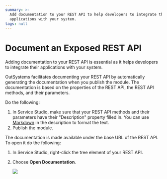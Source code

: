 ```yaml
---
summary: >-
  Add documentation to your REST API to help developers to integrate their
  applications with your system.
tags: null
---
```


# Document an Exposed REST API

Adding documentation to your REST API is essential as it helps developers to integrate their applications with your system.

OutSystems facilitates documenting your REST API by automatically generating the documentation when you publish the module. The documentation is based on the properties of the REST API, the REST API methods, and their parameters.

Do the following:

1. In Service Studio, make sure that your REST API methods and their parameters have their "Description" property filled in. You can use [Markdown](http://daringfireball.net/projects/markdown/syntax) in the description to format the text.
2. Publish the module.

The documentation is made available under the base URL of the REST API. To open it do the following:

1. In Service Studio, right-click the tree element of your REST API.
2. Choose **Open Documentation**.

   ![](../../../../.gitbook/assets/ss-rest-open-documentation.png)

